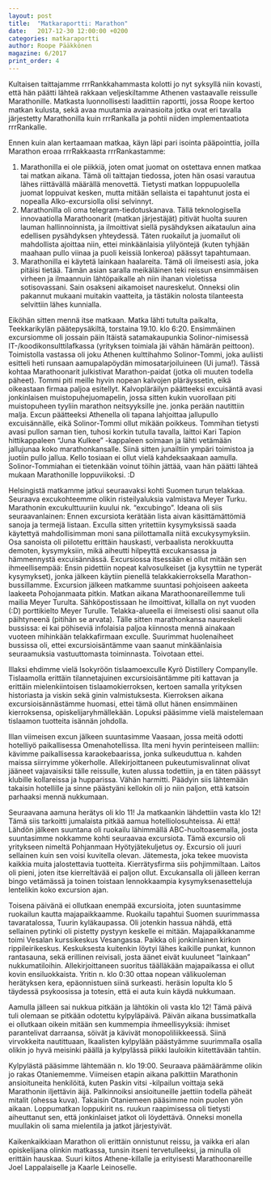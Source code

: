 ```yaml
---
layout: post
title:  "Matkaraportti: Marathon"
date:   2017-12-30 12:00:00 +0200
categories: matkaraportti
author: Roope Pääkkönen
magazine: 6/2017
print_order: 4
---
```


Kultaisen taittajamme rrrRankkahammasta kolotti jo nyt syksyllä niin kovasti, että hän päätti lähteä rakkaan veljeskiltamme Athenen vastaavalle reissulle Marathonille. Matkasta luonnollisesti laadittiin raportti, jossa Roope kertoo matkan kulusta, sekä avaa muutamia avainasioita jotka ovat eri tavalla järjestetty Marathonilla kuin rrrRankalla ja pohtii niiden implementaatiota rrrRankalle.

Ennen kuin alan kertaamaan matkaa, käyn läpi pari isointa pääpointtia, joilla Marathon eroaa rrrRakkaasta rrrRankastamme: 

1. Marathonilla ei ole piikkiä, joten omat juomat on ostettava ennen matkaa tai matkan aikana. Tämä oli taittajan tiedossa, joten hän osasi varautua lähes riittävällä määrällä menovettä. Tietysti matkan loppupuolella juomat loppuivat kesken, mutta mitään sellaista ei tapahtunut josta ei nopealla Alko-excursiolla olisi selvinnyt.
2. Marathonilla oli oma telegram-tiedotuskanava. Tällä teknologisella innovaatiolla Marathoonarit (matkan järjestäjät) pitivät huolta suuren lauman hallinnoinnista, ja ilmoittivat siellä pysähdyksen aikataulun aina edellisen pysähdyksen yhteydessä. Täten ruokailut ja juomailut oli mahdollista ajoittaa niin, ettei minkäänlaisia ylilyöntejä (kuten tyhjään maahaan pullo viinaa ja puoli keissiä lonkeroa) päässyt tapahtumaan.
3. Marathonilla ei käytetä lainkaan haalareita. Tämä oli ilmeisesti asia, joka pitäisi tietää. Tämän asian saralla meikäläinen teki reissun ensimmäisen virheen ja ilmaannuin lähtöpaikalle ah niin ihanan violetissa sotisovassani. Sain osakseni aikamoiset naureskelut. Onneksi olin pakannut mukaani muitakin vaatteita, ja tästäkin nolosta tilanteesta selvittiin lähes kunnialla.

Eiköhän sitten mennä itse matkaan. Matka lähti tutulta paikalta, Teekkarikylän päätepysäkiltä, torstaina 19.10. klo 6:20. Ensimmäinen excursiomme oli jossain päin Itäistä satamakaupunkia Solinor-nimisessä IT-/koodikonsulttilafkassa (yrityksen toimiala jäi vähän hämärän peittoon). Toimistolla vastassa oli joku Athenen kulttihahmo Solinor-Tommi, joka auliisti esitteli heti runsaan aamupalapöydän mimosatarjoiluineen (Ui juma!). Tässä kohtaa Marathoonarit julkistivat Marathon-paidat (jotka oli muuten todella päheet). Tommi piti meille hyvin nopean kalvojen pläräyssetin, eikä oikeastaan firmaa paljoa esitellyt. Kalvopläräilyn päätteeksi excuisäntä avasi jonkinlaisen muistopuhejuomapelin, jossa sitten kukin vuorollaan piti muistopuheen tyyliin marathon neitsyyksille jne. jonka perään nautittiin malja. Excun päätteeksi Athenella oli tapana lahjoittaa jallupullo excuisännälle, eikä Solinor-Tommi ollut mikään poikkeus. Tommihan tietysti avasi pullon saman tien, tuhosi korkin tutulla tavalla, laittoi Kari Tapion hittikappaleen “Juna Kulkee” -kappaleen soimaan ja lähti vetämään jallujunaa koko marathonkansalle. Siinä sitten junailtiin ympäri toimistoa ja juotiin pullo jallua. Kello tosiaan ei ollut vielä kahdeksaakaan aamulla. Solinor-Tommiahan ei tietenkään voinut töihin jättää, vaan hän päätti lähteä mukaan Marathonille loppuviikoksi. :D

Helsingistä matkamme jatkui seuraavaksi kohti Suomen turun telakkaa. Seuraava excukohteemme olikin risteilyaluksia valmistava Meyer Turku. Marathonin excukulttuuriin kuului nk. “excubingo”. Ideana oli siis seuraavanlainen: Ennen excursiota kerätään lista aivan käsittämättömiä sanoja ja termejä listaan. Exculla sitten yritettiin kysymyksissä saada käytettyä mahdollisimman moni sana piilottamalla niitä excukysymyksiin. Osa sanoista oli piilotettu erittäin hauskasti, verbaalista nerokkuutta demoten, kysymyksiin, mikä aiheutti hilpeyttä excukansassa ja hämmennystä excuisännässä. Excursiossa itsessään ei ollut mitään sen ihmeellisempää: Ensin pidettiin nopeat kalvosulkeiset (ja kysyttiin ne typerät kysymykset), jonka jälkeen käytiin pienellä telakkakierroksella Marathon-bussillamme. Excursion jälkeen matkamme suuntasi pohjoiseen aakeeta laakeeta Pohojanmaata pitkin. Matkan aikana Marathoonareillemme tuli mailia Meyer Turulta. Sähköpostissaan he ilmoittivat, killalla on nyt vuoden (:D) porttikielto Meyer Turulle. Telakka-alueella ei ilmeisesti olisi saanut olla päihtyneenä (pitihän se arvata). Tälle sitten marathonkansa naureskeli bussissa: ei kai pöhiseviä infolaisia paljoa kiinnosta mennä ainakaan vuoteen mihinkään telakkafirmaan exculle. Suurimmat huolenaiheet bussissa oli, ettei excursioisäntämme vaan saanut minkäänlaisia seuraamuksia vastuuttomasta toiminnasta. Toivotaan ettei.

Illaksi ehdimme vielä Isokyröön tislaamoexculle Kyrö Distillery Companylle. Tislaamolla erittäin tilannetajuinen excursioisäntämme piti kattavan ja erittäin mielenkiintoisen tislaamokierroksen, kertoen samalla yrityksen historiasta ja viskin sekä ginin valmistuksesta. Kierroksen aikana excursioisännästämme huomasi, ettei tämä ollut hänen ensimmäinen kierroksensa, opiskelijaryhmällekään. Lopuksi pääsimme vielä maistelemaan tislaamon tuotteita isännän johdolla.

Illan viimeisen excun jälkeen suuntasimme Vaasaan, jossa meitä odotti hotelliyö paikallisessa Omenahotellissa. Ilta meni hyvin perinteiseen malliin: kävimme paikallisessa karaokebaarissa, jonka sulkeuduttua n. kahden maissa siirryimme yökerholle. Allekirjoittaneen pukeutumisvalinnat olivat jääneet vajavaisiksi tälle reissulle, kuten alussa todettiin, ja en täten päässyt klubille kollareissa ja hupparissa. Vähän harmitti. Päädyin siis lähtemään takaisin hotellille ja sinne päästyäni kellokin oli jo niin paljon, että katsoin parhaaksi mennä nukkumaan.

Seuraavana aamuna herätys oli klo 11! Ja matkaankin lähdettiin vasta klo 12! Tämä siis tarkoitti jumalaista pitkää aamua hotelliolosuhteissa. Ai että! Lähdön jälkeen suuntana oli ruokailu lähimmällä ABC-huoltoasemalla, josta suuntasimme nokkamme kohti seuraavaa excursiota. Tämä excursio oli yritykseen nimeltä Pohjanmaan Hyötyjätekuljetus oy. Excursio oli juuri sellainen kuin sen voisi kuvitella olevan. Jätemesta, joka tekee muovista kaikkia muita jalostettavia tuotteita. Kierrätysfirma siis pohjimmiltaan. Laitos oli pieni, joten itse kierreltävää ei paljon ollut. Excukansalla oli jälleen kerran bingo vetämässä ja toinen toistaan lennokkaampia kysymyksenasetteluja lentelikin koko excursion ajan.

Toisena päivänä ei ollutkaan enempää excursioita, joten suuntasimme ruokailun kautta majapaikkaamme. Ruokailu tapahtui Suomen suurimmassa tavaratalossa, Tuurin kyläkaupassa. Oli jotenkin hassua nähdä, että sellainen pytinki oli pistetty pystyyn keskelle ei mitään. Majapaikkanamme toimi Vesalan kurssikeskus Vesangassa. Paikka oli jonkinlainen kirkon rippileirikeskus. Keskuksesta kuitenkin löytyi lähes kaikille punkat, kunnon rantasauna, sekä erillinen reivisali, josta äänet eivät kuuluneet “lainkaan” nukkumatiloihin. Allekirjoittaneen suoritus täälläkään majapaikassa ei ollut kovin ensiluokkaista. Yritin n. klo 0:30 ottaa nopean välikuoleman herätyksen kera, epäonnistuen siinä surkeasti. heräsin lopulta klo 5 täydessä psykoosissa ja totesin, että ei auta kuin käydä nukkumaan.

Aamulla jälleen sai nukkua pitkään ja lähtökin oli vasta klo 12! Tämä päivä tuli olemaan se pitkään odotettu kylpyläpäivä. Päivän aikana bussimatkalla ei ollutkaan oikein mitään sen kummempia ihmeellisyyksiä: ihmiset parantelivat darraansa, söivät ja kävivät monopoliliikkeessä. Siinä virvokkeita nautittuaan, Ikaalisten kylpylään päästyämme suurimmalla osalla olikin jo hyvä meisinki päällä ja kylpylässä piikki lauloikin kiitettävään tahtiin. 

Kylpylästä pääsimme lähtemään n. klo 19:00. Seuraava päämäärämme olikin jo rakas Otaniememme. Viimeisen etapin aikana palkittiin Marathonin ansioituneita henkilöitä, kuten Paskin vitsi -kilpailun voittaja sekä Marathonin iljettävin äijä. Palkinnoiksi ansioituneille jaettiin todella päheät mitalit (ohessa kuva). Takaisin Otaniemeen pääsimme noin puolen yön aikaan. Loppumatkan loppukirit ns. ruukun raapimisessa oli tietysti aiheuttanut sen, että jonkinlaiset jatkot oli löydettävä. Onneksi monella muullakin oli sama mielentila ja jatkot järjestyivät. 

Kaikenkaikkiaan Marathon oli erittäin onnistunut reissu, ja vaikka eri alan opiskelijana olinkin matkassa, tunsin itseni tervetulleeksi, ja minulla oli erittäin hauskaa. Suuri kiitos Athene-killalle ja erityisesti Marathoonareille Joel Lappalaiselle ja Kaarle Leinoselle.
